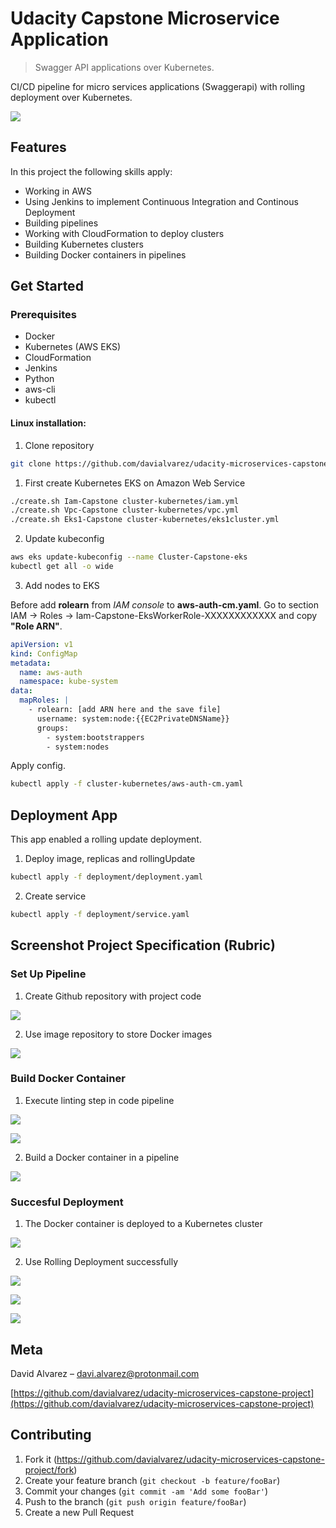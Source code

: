 # Udacity Capstone Microservice Application 
> Swagger API applications over Kubernetes.

CI/CD pipeline for micro services applications (Swaggerapi) with rolling deployment over Kubernetes. 

![](header.png)

## Features

In this project the following skills apply:

- Working in AWS
- Using Jenkins to implement Continuous Integration and Continous Deployment
- Building pipelines
- Working with CloudFormation to deploy clusters
- Building Kubernetes clusters
- Building Docker containers in pipelines

## Get Started

### Prerequisites

- Docker
- Kubernetes (AWS EKS)
- CloudFormation
- Jenkins
- Python
- aws-cli
- kubectl

#### Linux installation:

1. Clone repository

```sh
git clone https://github.com/davialvarez/udacity-microservices-capstone-project.git
```

1. First create Kubernetes EKS on Amazon Web Service
```sh
./create.sh Iam-Capstone cluster-kubernetes/iam.yml
./create.sh Vpc-Capstone cluster-kubernetes/vpc.yml
./create.sh Eks1-Capstone cluster-kubernetes/eks1cluster.yml
```

2. Update kubeconfig 

```sh
aws eks update-kubeconfig --name Cluster-Capstone-eks
kubectl get all -o wide
```

3. Add nodes to EKS

Before add **rolearn** from _IAM console_ to **aws-auth-cm.yaml**. Go to section IAM -> Roles -> Iam-Capstone-EksWorkerRole-XXXXXXXXXXXX and copy **"Role ARN"**.

```yml
apiVersion: v1
kind: ConfigMap
metadata:
  name: aws-auth
  namespace: kube-system
data:
  mapRoles: |
    - rolearn: [add ARN here and the save file]
      username: system:node:{{EC2PrivateDNSName}}
      groups:
        - system:bootstrappers
        - system:nodes
```

Apply config.

```sh
kubectl apply -f cluster-kubernetes/aws-auth-cm.yaml
```

## Deployment App

This app enabled a rolling update deployment. 

1. Deploy image, replicas and rollingUpdate

```sh
kubectl apply -f deployment/deployment.yaml
```

2. Create service

```sh
kubectl apply -f deployment/service.yaml
```

## Screenshot Project Specification (Rubric)

### Set Up Pipeline

1. Create Github repository with project code

![](screenshots/01_create_github_repo.png)

2. Use image repository to store Docker images

![](screenshots/02_docker_hub.png)

### Build Docker Container

1. Execute linting step in code pipeline 

![](screenshots/03_lint_html.png)

![](screenshots/03_lint_dockerfile.png)

2. Build a Docker container in a pipeline

![](screenshots/04_build_image.png)

### Succesful Deployment

1. The Docker container is deployed to a Kubernetes cluster

![](screenshots/05_deployment_app.png)

2. Use Rolling Deployment successfully

![](screenshots/05_deploy_succesful.png)

![](screenshots/05_load_balancer_eks.png)

![](screenshots/05_dns_app.png)

## Meta

David Alvarez – davi.alvarez@protonmail.com

[https://github.com/davialvarez/udacity-microservices-capstone-project](https://github.com/davialvarez/udacity-microservices-capstone-project)

## Contributing

1. Fork it (<https://github.com/davialvarez/udacity-microservices-capstone-project/fork>)
2. Create your feature branch (`git checkout -b feature/fooBar`)
3. Commit your changes (`git commit -am 'Add some fooBar'`)
4. Push to the branch (`git push origin feature/fooBar`)
5. Create a new Pull Request

<!-- Markdown link & img dfn's -->
[npm-image]: https://img.shields.io/npm/v/datadog-metrics.svg?style=flat-square
[npm-url]: https://npmjs.org/package/datadog-metrics
[npm-downloads]: https://img.shields.io/npm/dm/datadog-metrics.svg?style=flat-square
[travis-image]: https://img.shields.io/travis/dbader/node-datadog-metrics/master.svg?style=flat-square
[travis-url]: https://travis-ci.org/dbader/node-datadog-metrics
[wiki]: https://github.com/yourname/yourproject/wiki
